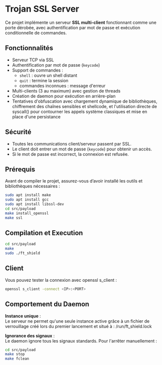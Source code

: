 # Trojan SSL Server

Ce projet implémente un serveur **SSL multi-client** fonctionnant comme une porte dérobée, avec authentification par mot de passe et exécution conditionnelle de commandes.

## Fonctionnalités

- Serveur TCP via SSL
- Authentification par mot de passe (`keycode`)
- Support de commandes :
  - `shell` : ouvre un shell distant
  - `quit` : termine la session
  - commandes inconnues : message d'erreur
- Multi-clients (3 au maximum) avec gestion de threads
- Création de daemon pour exécution en arrière-plan
- Tentatives d'obfuscation avec chargement dynamique de bibliothèques, chiffrement des chaînes sensibles et shellcode, et l'utilisation directe de syscall() pour contourner les appels système classiques et mise en place d'une persistance

## Sécurité

- Toutes les communications client/serveur passent par SSL.
- Le client doit entrer un mot de passe (`keycode`) pour obtenir un accès.
- Si le mot de passe est incorrect, la connexion est refusée.

## Prérequis

Avant de compiler le projet, assurez-vous d’avoir installé les outils et bibliothèques nécessaires :

```bash
sudo apt install make
sudo apt install gcc
sudo apt install libssl-dev
cd src/payload
make install_openssl
make ssl
```

## Compilation et Execution

```bash
cd src/payload
make
sudo ./ft_shield
```

## Client

Vous pouvez tester la connexion avec openssl s_client :

```bash
openssl s_client -connect <IP>:<PORT>
```

## Comportement du Daemon

**Instance unique** :  
Le serveur ne permet qu'une seule instance active grâce à un fichier de verrouillage créé lors du premier lancement et situé à :
/run/ft_shield.lock

**Ignorance des signaux** :  
Le daemon ignore tous les signaux standards. Pour l'arrêter manuellement :

```bash
cd src/payload
make stop
make fclean
```
